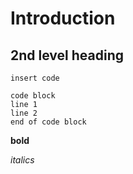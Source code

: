 # Introduction
## 2nd level heading

`insert code`

```
code block
line 1
line 2
end of code block
```

**bold**

*italics*


